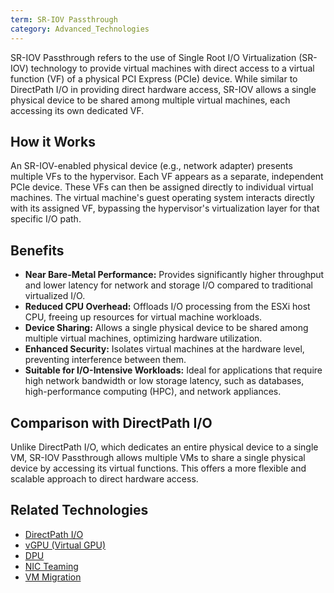 ```yaml
---
term: SR-IOV Passthrough
category: Advanced_Technologies
---
```


SR-IOV Passthrough refers to the use of Single Root I/O Virtualization (SR-IOV) technology to provide virtual machines with direct access to a virtual function (VF) of a physical PCI Express (PCIe) device. While similar to DirectPath I/O in providing direct hardware access, SR-IOV allows a single physical device to be shared among multiple virtual machines, each accessing its own dedicated VF.

## How it Works

An SR-IOV-enabled physical device (e.g., network adapter) presents multiple VFs to the hypervisor. Each VF appears as a separate, independent PCIe device. These VFs can then be assigned directly to individual virtual machines. The virtual machine's guest operating system interacts directly with its assigned VF, bypassing the hypervisor's virtualization layer for that specific I/O path.

## Benefits

*   **Near Bare-Metal Performance:** Provides significantly higher throughput and lower latency for network and storage I/O compared to traditional virtualized I/O.
*   **Reduced CPU Overhead:** Offloads I/O processing from the ESXi host CPU, freeing up resources for virtual machine workloads.
*   **Device Sharing:** Allows a single physical device to be shared among multiple virtual machines, optimizing hardware utilization.
*   **Enhanced Security:** Isolates virtual machines at the hardware level, preventing interference between them.
*   **Suitable for I/O-Intensive Workloads:** Ideal for applications that require high network bandwidth or low storage latency, such as databases, high-performance computing (HPC), and network appliances.

## Comparison with DirectPath I/O

Unlike DirectPath I/O, which dedicates an entire physical device to a single VM, SR-IOV Passthrough allows multiple VMs to share a single physical device by accessing its virtual functions. This offers a more flexible and scalable approach to direct hardware access.

## Related Technologies

- [DirectPath I/O](/glossary/term/directpath-io.md)
- [vGPU (Virtual GPU)](/glossary/term/vgpu.md)
- [DPU](/glossary/term/dpu.md)
- [NIC Teaming](/glossary/term/nic-teaming.md)
- [VM Migration](/glossary/term/vm-migration.md)